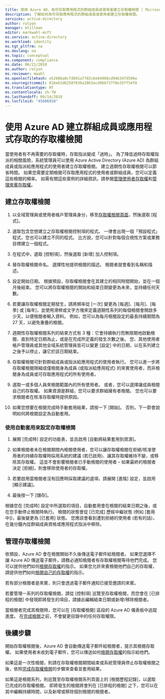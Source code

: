 ```yaml
---
title: 使用 Azure AD，為可存取應用程式的群組成員或使用者建立存取權檢閱 | Microsoft Docs
description: 了解如何為可存取應用程式的群組成員或使用者建立存取權檢閱。
services: active-directory
author: rolyon
manager: mtillman
editor: markwahl-msft
ms.service: active-directory
ms.workload: identity
ms.tgt_pltfrm: na
ms.devlang: na
ms.topic: conceptual
ms.component: compliance
ms.date: 06/21/2018
ms.author: rolyon
ms.reviewer: mwahl
ms.openlocfilehash: e52686a8cfd691a7f82c6e64968cd94634fd596e
ms.sourcegitcommit: 616e63d6258f036a2863acd96b73770e35ff54f8
ms.translationtype: HT
ms.contentlocale: zh-TW
ms.lasthandoff: 09/14/2018
ms.locfileid: "45606918"
---
```

# <a name="create-an-access-review-of-group-members-or-application-access-with-azure-ad"></a>使用 Azure AD 建立群組成員或應用程式存取的存取權檢閱

當使用者有不再需要的存取權時，存取指派變成「過時」。 為了降低過時存取權指派的相關風險，系統管理員可以使用 Azure Active Directory (Azure AD) 為群組成員或指派給應用程式的使用者建立存取權檢閱。 建立週期性存取權檢閱可以節省時間。 如果您需要定期檢閱可存取應用程式的使用者或群組成員，您可以定義這些檢閱的頻率。 如需有關這些案例的詳細資訊，請參閱[管理使用者存取權](manage-user-access-with-access-reviews.md)和[管理來賓存取權](manage-guest-access-with-access-reviews.md)。 

## <a name="create-an-access-review"></a>建立存取權檢閱

1. 以全域管理員或使用者帳戶管理員身分，移至[存取權檢閱頁面](https://portal.azure.com/#blade/Microsoft_AAD_ERM/DashboardBlade/)，然後選取 [程式]。

2. 選取包含您想建立之存取權檢閱控制項的程式。 一律會出現一個「預設程式」程式，您也可以建立不同的程式。 比方說，您可以針對每個合規性方案或業務目標建立一個程式。

3. 在程式中，選取 [控制項]，然後選取 [新增] 加入控制項。

4. 替存取權檢閱命名。 選擇性地提供檢閱的描述。 檢閱者就會看到名稱和描述。

5. 設定開始日期。 根據預設，存取權檢閱會在其建立的相同時間開始，並在一個月後結束。 您可以將存取權檢閱的開始和結束日期變更為未來，並持續任何天數。

6. 若要讓存取權檢閱定期發生，請將頻率從 [一次] 變更為 [每週]、[每月]、[每季] 或 [每年]，並使用滑桿或文字方塊來定義週期性系列的每個檢閱會開啟多少天，以便檢閱者輸入資料。 例如，您可以為每月檢閱設定的最長持續期間為 27 天，以避免重疊的檢閱。 

7.  週期性存取權檢閱系列的結束方式有 3 種：它會持續執行而無限期地啟動檢閱、直到特定日期為止，或是在完成所定義的發生次數之後。 您、其他使用者帳戶管理員或其他全域系統管理員皆可以變更 [設定] 中的日期，以在系列建立之後予以停止，讓它於該日期結束。

8. 存取權檢閱可針對群組成員或指派給應用程式的使用者執行。 您可以進一步將存取權檢閱限縮成僅檢閱身為成員 (或指派給應用程式) 的來賓使用者，而非檢閱身為成員或可存取應用程式的所有使用者。

9. 選取一或多個人員來檢閱範圍內的所有使用者。 或者，您可以選擇讓成員檢閱自己的存取權。 如果資源是群組，您可以要求群組擁有者檢閱。 您也可以要求檢閱者在核准存取權時提供原因。

10. 如果您想要在檢閱完成時手動套用結果，請按一下 [開始]。  否則，下一節會說明如何將檢閱設定為自動套用。

### <a name="configuring-an-access-review-with-auto-apply"></a>使用自動套用來設定存取權檢閱

1.  展開 [完成時] 設定的功能表，並且啟用 [自動將結果套用到資源]。 

2.  如果檢閱者未在檢閱期間內檢閱使用者，您可以讓存取權檢閱在拒絕/核准使用者的持續存取權時採用系統的建議 (若已啟用)、讓其存取權維持不變，或移除其存取權。 這並不會影響檢閱者已手動檢閱的使用者 – 如果最終的檢閱者決定 [拒絕]，則會移除使用者的存取權。

3.  若要啟用當檢閱者沒有回應時採取建議的選項，請展開 [進階] 設定，並啟用 [顯示建議]。
 
4.  最後按一下 [儲存]。

根據您在 [完成時] 設定中所選取的項目，自動套用會在檢閱的結束日期之後，或在您手動停止檢閱時執行。 檢閱的狀態會從 [已完成] 歷經中繼狀態 (例如 [套用中])，最後變更為 [已套用] 狀態。 您應該會看到遭到拒絕的使用者 (若有的話)，在幾分鐘內從群組成員資格或應用程式指派中移除。


## <a name="manage-the-access-review"></a>管理存取權檢閱

依預設，Azure AD 會在檢閱開始不久後傳送電子郵件給檢閱者。 如果您選擇不讓 Azure AD 傳送電子郵件，請務必通知檢閱者有存取權檢閱等待他們完成。 您可以提供他們如何[檢閱存取權](perform-access-review.md)的指示。 如果您允許來賓檢閱他們自己的存取權，請提供他們如何[檢閱自己的存取權](perform-access-review.md)的指示。

若有部分檢閱者是來賓，則只會透過電子郵件通知已接受邀請的來賓。

若要管理一系列的存取權檢閱，請從 [控制項] 巡覽至存取權檢閱，而您會在 [已排程的檢閱] 中發現即將發生的項目，請據此編輯結束日期或新增/移除檢閱者。 

當檢閱者完成其檢閱時，您可以在 [存取權檢閱] 區段的 Azure AD 儀表板中追蹤進度。 在[完成檢閱](complete-access-review.md)之前，不會變更目錄中的任何存取權限。

## <a name="next-steps"></a>後續步驟

開始存取權檢閱後，Azure AD 會自動傳送電子郵件給檢閱者，提示其檢閱存取權。 如果使用者未收到電子郵件，您可以傳送如何[檢閱存取權](perform-access-review.md)的指示給他們。 

如果這是一次性檢閱，則請在存取權檢閱期間結束或系統管理員停止存取權檢閱之後，依照[完成存取權檢閱](complete-access-review.md)的步驟來查看並套用結果。  

如果這是檢閱系列，則巡覽至存取權檢閱系列頁面上的 [檢閱歷程記錄]，以選取已完成的存取權檢閱。  即將發生的檢閱將會列在 [已排程的檢閱] 之下，您可以在其中編輯持續時間，以及新增或移除個別檢閱的檢閱者。
